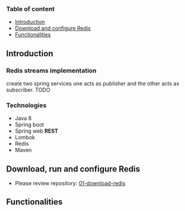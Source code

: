 ### Table of content

* [Introduction](../../#Introduction)
* [Download and configure Redis](../../#Download-and-configure-Redis)
* [Functionalities](../../#Functionalities)

## Introduction

### Redis streams implementation

create two spring services one acts as publisher and the other acts as subscriber.
TODO

### Technologies

* Java 8
* Spring boot
* Spring web **REST**
* Lombok
* Redis
* Maven

## Download, run and configure Redis

* Please review repository: [01-download-redis](../../01-download-redis)

## Functionalities

